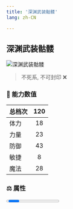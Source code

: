 ```yaml
---
title: '深渊武装骷髅'
lang: zh-CN

---
```


<RouterBack />

## 深渊武装骷髅

![深渊武装骷髅](https://user-images.githubusercontent.com/78347270/115939418-0d202100-a4d9-11eb-9668-972258e3a3ba.gif) 

> 不死系, 不可封印 :x:


### 💪 能力数值

| 总档次       | 120            |
| :----------- |:-------------:|
| 体力      | 18   <Stars :number="2" />  |
| 力量      | 23   <Stars :number="2.5" />  |
| 防御      | 43  <Stars :number="4.5" />  | 
| 敏捷      | 8  <Stars :number="1" />  | 
| 魔法      | 28  <Stars :number="3" />   | 


### ⚖️ 属性


<Progress earth :number="7" />

<Progress water :number="0" />

<Progress fire :number="0" />

<Progress wind :number="3" />

### ✨ 技能栏 <Strong>8个</Strong>

- 攻击
- 防御

### 👶 1级出现点

- 无




